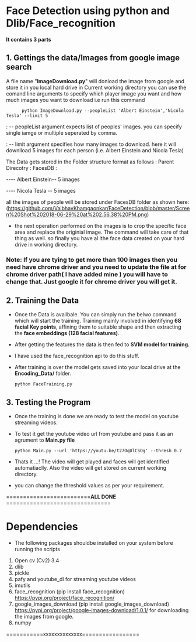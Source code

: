 # Face Detection using python and Dlib/Face_recognition

__It contains 3 parts__

## 1. Gettings the data/Images from google image search
  A file name "**ImageDownload.py**" will donload the image from google and store it in you local hard drive in Current working directory
  you can use the comand line arguments to specify which player image you want and how much images you want to download
  i.e run this command 
  
          python ImageDownload.py --peopleList 'Albert Einstein','Nicola Tesla' --limit 5 
          
   : -- peopleList argument expects list of peoples' images. you can specify single iamge or multiple seperated by comma.
   
   : -- limit argument specifies how many images to download. here it will downlload 5 images for each person (i.e. Albert Einstein and Nicola Tesla)

The Data gets stored in the Folder structure format as follows :
Parent Direcotry : 
FacesDB : 

---- Albert Einstein-- 5 images 

---- Nicola Tesla -- 5 images
   
all the images of people will be stored under FacesDB folder as shown here: (https://github.com/VaibhavKhamgaonkar/FaceDetection/blob/master/Screen%20Shot%202018-06-29%20at%202.56.38%20PM.png)
* the next operation performed on the images is to crop the specific face area and replace the originial image. The command will take care of that thing as well. so finally you have al lthe face data created on your hard drive in working directory.


### Note: If you are tying to get more than 100 images then you need have **chrome driver** and you need to update the file at for chrome driver path( I have added mine ) you will have to change that. Just google it for chrome driver you will get it.

## 2. Training the Data

* Once the Data is availbale. You can simply run the belwo command which will start the training. Training mainly involved in identifying **68 facial Key points**, affining them to suitable shape and then extracting the **face embeddings (128 facial features)**.
* After getting the features the data is then fed to **SVM model for training.** 

* I have used the face_recognition api to do this stuff.

* After training is over the model gets saved into your local drive at the **Encoding_Data/** folder.
        
      python FaceTraining.py


## 3. Testing the Program

* Once the training is done we are ready to test the model on youtube streaming videos.
* To test it get the youtube video url from youtube and pass it as an agrument to **Main.py file**

      python Main.py --url 'https://youtu.be/t27OqUlCSOg' --thresh 0.7
      
* Thats it ...! The video will get played and faces will get identified automatiaclly. Also the video will get stored on current working directory.

* you can change the threshold values as per your requirement.

=========================**ALL DONE** ===============================

# Dependencies 

* The following packages shouldbe installed on your system before running the scripts

1. Open cv (Cv2) 3.4
2. dlib
3. pickle
4. pafy and youtube_dl for streaming youtube videos
5. imutils
6. face_recognition (pip install face_recognition) https://pypi.org/project/face_recognition/
7. google_images_download (pip install google_images_download) https://pypi.org/project/google-images-download/1.0.1/ for downloading the images from google.
8. numpy

===========xxxxxxxxxxxxxx=================
